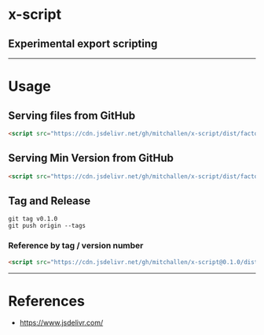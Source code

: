# x-script
Experimental export scripting
--

* * * 

# Usage

## Serving files from GitHub

```html
<script src="https://cdn.jsdelivr.net/gh/mitchallen/x-script/dist/factory.js"></script>
```

## Serving Min Version from GitHub

```html
<script src="https://cdn.jsdelivr.net/gh/mitchallen/x-script/dist/factory.min.js"></script>
```

## Tag and Release

```
git tag v0.1.0
git push origin --tags
```

### Reference by tag / version number

```html
<script src="https://cdn.jsdelivr.net/gh/mitchallen/x-script@0.1.0/dist/factory.min.js"></script>

```

* * * 

# References

* https://www.jsdelivr.com/